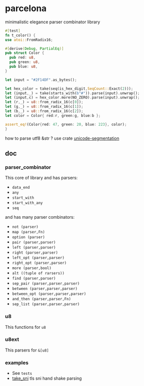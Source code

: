 # parcelona

minimalistic elegance parser combinator library

```rust
#[test]
fn t_color() {
use atoi::FromRadix16;

#[derive(Debug, PartialEq)]
pub struct Color {
  pub red: u8,
  pub green: u8,
  pub blue: u8,
}

let input = "#2F14DF".as_bytes();

let hex_color = take(seq(is_hex_digit,SeqCount::Exact(2)));
let (input,_) = take(starts_with(b"#")).parse(input).unwrap();
let (input,c) = hex_color.more(NO_ZERO).parse(input).unwrap();
let (r,_) = u8::from_radix_16(c[0]);
let (g,_) = u8::from_radix_16(c[1]);
let (b,_) = u8::from_radix_16(c[2]);
let color = Color{ red:r, green:g, blue:b };

assert_eq!(Color{red: 47, green: 20, blue: 223}, color);
}
```

how to parse utf8 &str ? use crate [unicode-segmentation](https://github.com/unicode-rs/unicode-segmentation)

## doc

### parser_combinator
This core of library and has parsers:
- `data_end`
- `any`
- `start_with`
- `start_with_any`
- `seq`

and has many parser combinators:
- `not (parser)`
- `map (parser,Fn)`
- `option (parser)`
- `pair (parser,parser)`
- `left (parser,parser)`
- `right (parser,parser)`
- `left_opt (parser,parser)`
- `right_opt (parser,parser)`
- `more (parser,bool)`
- `alt ((tuple of rarsers))`
- `find (parser,parser)`
- `sep_pair (parser,parser,parser)`
- `between (parser,parser,parser)`
- `between_opt (parser,parser,parser)`
- `and_then (parser,parser,Fn)`
- `sep_list (parser,parser,parser)`

### u8
This functions for `u8`

### u8ext
This parsers for `&[u8]`

### examples
- See `tests`
- [take_sni](https://github.com/Cergoo/take_sni) tls sni hand shake parsing

